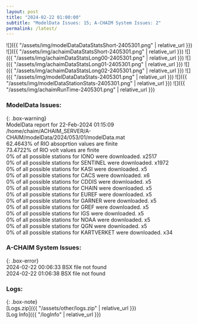 ```yaml
---
layout: post
title: "2024-02-22 01:00:00"
subtitle: "ModelData Issues: 15; A-CHAIM System Issues: 2"
permalink: /latest/
---
```


![]({{ "/assets/img/modelDataDataStatsShort-2405301.png" | relative_url }})
![]({{ "/assets/img/achaimDataStatsShort-2405301.png" | relative_url }})
![]({{ "/assets/img/achaimDataStatsLong00-2405301.png" | relative_url }})
![]({{ "/assets/img/achaimDataStatsLong01-2405301.png" | relative_url }})
![]({{ "/assets/img/achaimDataStatsLong02-2405301.png" | relative_url }})
![]({{ "/assets/img/modelDataDataStats-2405301.png" | relative_url }})
![]({{ "/assets/img/modelDataStationStats-2405301.png" | relative_url }})
![]({{ "/assets/img/achaimRunTime-2405301.png" | relative_url }})


### ModelData Issues:  
  
{: .box-warning}  
 ModelData report for 22-Feb-2024 01:15:09   
 /home/chaim/ACHAIM_SERVER/A-CHAIM/modelData/2024/053/01/modelData.mat   
 62.4643% of RIO absoprtion values are finite   
 73.4722% of RIO volt values are finite   
 0% of all possible stations for IONO were downloaded. x2517   
 0% of all possible stations for SENTINEL were downloaded. x1972   
 0% of all possible stations for KASI were downloaded. x5   
 0% of all possible stations for CACS were downloaded. x6   
 0% of all possible stations for CDDIS were downloaded. x5   
 0% of all possible stations for CHAIN were downloaded. x5   
 0% of all possible stations for EUREF were downloaded. x5   
 0% of all possible stations for GARNER were downloaded. x5   
 0% of all possible stations for GREF were downloaded. x5   
 0% of all possible stations for IGS were downloaded. x5   
 0% of all possible stations for NOAA were downloaded. x5   
 0% of all possible stations for QGN were downloaded. x5   
 0% of all possible stations for KARTVERKET were downloaded. x34   
  
### A-CHAIM System Issues:  
  
{: .box-error}  
2024-02-22 00:06:33 BSX file not found  
2024-02-22 01:06:38 BSX file not found  

### Logs:  
  
{: .box-note}  
[Logs.zip]({{ "/assets/other/logs.zip" | relative_url }})  
[Log Info]({{ "/logInfo" | relative_url }})  
